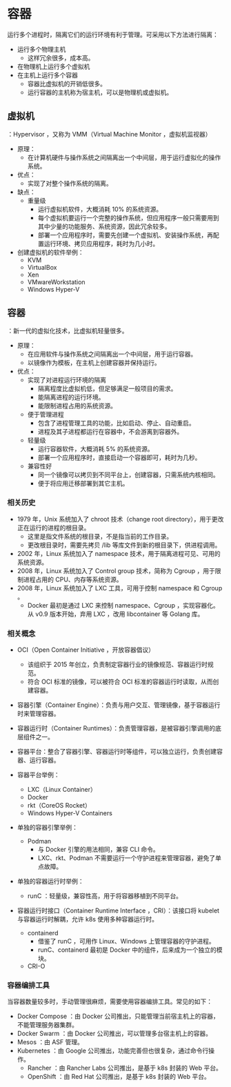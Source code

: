 # 容器

运行多个进程时，隔离它们的运行环境有利于管理。可采用以下方法进行隔离：
- 运行多个物理主机
  - 这样冗余很多，成本高。
- 在物理机上运行多个虚拟机
- 在主机上运行多个容器
  - 容器比虚拟机的开销低很多。
  - 运行容器的主机称为宿主机，可以是物理机或虚拟机。

## 虚拟机

：Hypervisor ，又称为 VMM（Virtual Machine Monitor ，虚拟机监视器）
- 原理：
  - 在计算机硬件与操作系统之间隔离出一个中间层，用于运行虚拟化的操作系统。
- 优点：
  - 实现了对整个操作系统的隔离。
- 缺点：
  - 重量级
    - 运行虚拟机软件，大概消耗 10% 的系统资源。
    - 每个虚拟机要运行一个完整的操作系统，但应用程序一般只需要用到其中少量的功能服务、系统资源，因此冗余较多。
    - 部署一个应用程序时，需要先创建一个虚拟机、安装操作系统，再配置运行环境、拷贝应用程序，耗时为几小时。
- 创建虚拟机的软件举例：
  - KVM
  - VirtualBox
  - Xen
  - VMwareWorkstation
  - Windows Hyper-V

## 容器

：新一代的虚拟化技术，比虚拟机轻量很多。
- 原理：
  - 在应用软件与操作系统之间隔离出一个中间层，用于运行容器。
  - 以镜像作为模板，在主机上创建容器并保持运行。
- 优点：
  - 实现了对进程运行环境的隔离
    - 隔离程度比虚拟机低，但足够满足一般项目的需求。
    - 能隔离进程的运行环境。
    - 能限制进程占用的系统资源。
  - 便于管理进程
    - 包含了进程管理工具的功能，比如启动、停止、自动重启。
    - 进程及其子进程都运行在容器中，不会游离到容器外。
  - 轻量级
    - 运行容器软件，大概消耗 5% 的系统资源。
    - 部署一个应用程序时，直接启动一个容器即可，耗时为几秒。
  - 兼容性好
    - 同一个镜像可以拷贝到不同平台上，创建容器，只需系统内核相同。
    - 便于将应用迁移部署到其它主机。

### 相关历史

- 1979 年，Unix 系统加入了 chroot 技术（change root directory），用于更改正在运行的进程的根目录。
  - 这里是指文件系统的根目录，不是指当前的工作目录。
  - 更改根目录时，需要先拷贝 /lib 等库文件到新的根目录下，供进程调用。
- 2002 年，Linux 系统加入了 namespace 技术，用于隔离进程可见、可用的系统资源。
- 2008 年，Linux 系统加入了 Control group 技术，简称为 Cgroup ，用于限制进程占用的 CPU、内存等系统资源。
- 2008 年，Linux 系统加入了 LXC 工具，可用于控制 namespace 和 Cgroup 。
  - Docker 最初是通过 LXC 来控制 namespace、Cgroup ，实现容器化。从 v0.9 版本开始，弃用 LXC ，改用 libcontainer 等 Golang 库。

### 相关概念

- OCI（Open Container Initiative ，开放容器倡议）
  - 该组织于 2015 年创立，负责制定容器行业的镜像规范、容器运行时规范。
  - 符合 OCI 标准的镜像，可以被符合 OCI 标准的容器运行时读取，从而创建容器。
- 容器引擎（Container Engine）：负责与用户交互、管理镜像，基于容器运行时来管理容器。
- 容器运行时（Container Runtimes）：负责管理容器，是被容器引擎调用的底层组件之一。
- 容器平台：整合了容器引擎、容器运行时等组件，可以独立运行，负责创建容器、运行容器。
- 容器平台举例：
  - LXC（Linux Container）
  - Docker
  - rkt（CoreOS Rocket）
  - Windows Hyper-V Containers

- 单独的容器引擎举例：
  - Podman
    - 与 Docker 引擎的用法相同，兼容 CLI 命令。
    - LXC、rkt、Podman 不需要运行一个守护进程来管理容器，避免了单点故障。

- 单独的容器运行时举例：
  - runC ：轻量级，兼容性高，用于将容器移植到不同平台。

- 容器运行时接口（Container Runtime Interface ，CRI）：该接口将 kubelet 与容器运行时解耦，允许 k8s 使用多种容器运行时。
  - containerd
    - 借鉴了 runC ，可用作 Linux、Windows 上管理容器的守护进程。
    - runC、containerd 最初是 Docker 中的组件，后来成为一个独立的模块。
  - CRI-O

### 容器编排工具

当容器数量较多时，手动管理很麻烦，需要使用容器编排工具。常见的如下：
- Docker Compose ：由 Docker 公司推出，只能管理当前宿主机上的容器，不能管理服务器集群。
- Docker Swarm ：由 Docker 公司推出，可以管理多台宿主机上的容器。
- Mesos ：由 ASF 管理。
- Kubernetes ：由 Google 公司推出，功能完善但也很复杂，通过命令行操作。
  - Rancher ：由 Rancher Labs 公司推出，是基于 k8s 封装的 Web 平台。
  - OpenShift ：由 Red Hat 公司推出，是基于 k8s 封装的 Web 平台。
